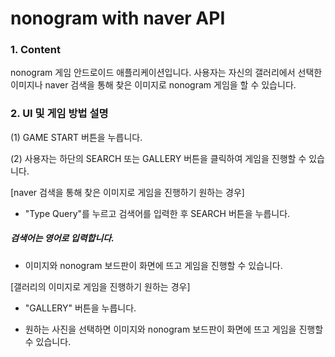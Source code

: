 # nonogram with naver API
### 1. Content
nonogram 게임 안드로이드 애플리케이션입니다. 사용자는 자신의 갤러리에서 선택한 이미지나 naver 검색을 통해 찾은 이미지로 nonogram 게임을 할 수 있습니다.

### 2. UI 및 게임 방법 설명
(1) GAME START 버튼을 누릅니다.

(2) 사용자는 하단의 SEARCH 또는 GALLERY 버튼을 클릭하여 게임을 진행할 수 있습니다.

[naver 검색을 통해 찾은 이미지로 게임을 진행하기 원하는 경우]
- "Type Query"를 누르고 검색어를 입력한 후 SEARCH 버튼을 누릅니다.
##### 검색어는 영어로 입력합니다.

- 이미지와 nonogram 보드판이 화면에 뜨고 게임을 진행할 수 있습니다.

[갤러리의 이미지로 게임을 진행하기 원하는 경우]
- "GALLERY" 버튼을 누릅니다.

- 원하는 사진을 선택하면 이미지와 nonogram 보드판이 화면에 뜨고 게임을 진행할 수 있습니다.
